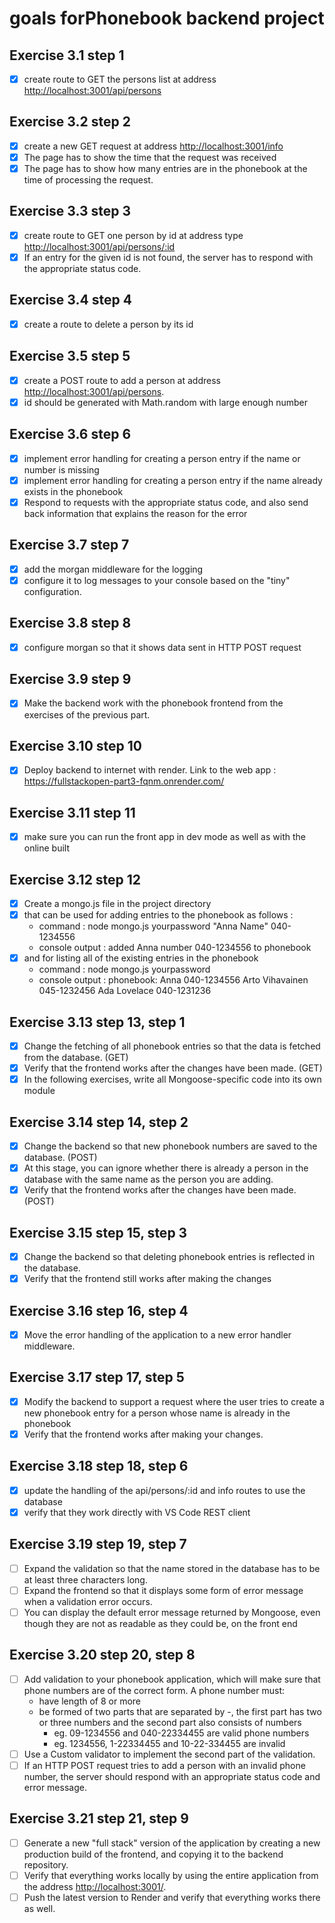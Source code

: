 # goals forPhonebook backend project

## Exercise 3.1 step 1

- [x] create route to GET the persons list at address <http://localhost:3001/api/persons>

## Exercise 3.2 step 2

- [x] create a new GET request at address <http://localhost:3001/info>
- [x] The page has to show the time that the request was received
- [x] The page has to show how many entries are in the phonebook at the time of processing the request.

## Exercise 3.3 step 3

- [x] create route to GET one person by id at address type <http://localhost:3001/api/persons/:id>
- [x] If an entry for the given id is not found, the server has to respond with the appropriate status code.

## Exercise 3.4 step 4

- [x] create a route to delete a person by its id

## Exercise 3.5 step 5

- [x] create a POST route to add a person at address <http://localhost:3001/api/persons>.
- [x] id should be generated with Math.random with large enough number

## Exercise 3.6 step 6

- [x] implement error handling for creating a person entry if the name or number is missing
- [x] implement error handling for creating a person entry if the name already exists in the phonebook
- [x] Respond to requests with the appropriate status code, and also send back information that explains the reason for the error

## Exercise 3.7 step 7

- [x] add the morgan middleware for the logging
- [x] configure it to log messages to your console based on the "tiny" configuration.

## Exercise 3.8 step 8

- [x] configure morgan so that it shows data sent in HTTP POST request

## Exercise 3.9 step 9

- [x] Make the backend work with the phonebook frontend from the exercises of the previous part.

## Exercise 3.10 step 10

- [x] Deploy backend to internet with render. Link to the web app :
<https://fullstackopen-part3-fqnm.onrender.com/>

## Exercise 3.11 step 11

- [x] make sure you can run the front app in dev mode as well as with the online built

## Exercise 3.12 step 12

- [x] Create a mongo.js file in the project directory
- [x] that can be used for adding entries to the phonebook as follows :
  - command : node mongo.js yourpassword "Anna Name" 040-1234556
  - console output : added Anna number 040-1234556 to phonebook
- [x] and for listing all of the existing entries in the phonebook
  - command : node mongo.js yourpassword
  - console output :
        phonebook:
        Anna 040-1234556
        Arto Vihavainen 045-1232456
        Ada Lovelace 040-1231236

## Exercise 3.13 step 13, step 1

- [x] Change the fetching of all phonebook entries so that the data is fetched from the database. (GET)
- [x] Verify that the frontend works after the changes have been made. (GET)
- [x] In the following exercises, write all Mongoose-specific code into its own module

## Exercise 3.14 step 14, step 2

- [x] Change the backend so that new phonebook numbers are saved to the database. (POST)
- [x] At this stage, you can ignore whether there is already a person in the database with the same name as the person you are adding.
- [x] Verify that the frontend works after the changes have been made. (POST)

## Exercise 3.15 step 15, step 3

- [x] Change the backend so that deleting phonebook entries is reflected in the database.
- [x] Verify that the frontend still works after making the changes

## Exercise 3.16 step 16, step 4

- [x] Move the error handling of the application to a new error handler middleware.

## Exercise 3.17 step 17, step 5

- [x] Modify the backend to support a request where the user tries to create a new phonebook entry for a person whose name is already in the phonebook
- [x] Verify that the frontend works after making your changes.

## Exercise 3.18 step 18, step 6

- [x] update the handling of the api/persons/:id and info routes to use the database
- [x]  verify that they work directly with VS Code REST client

## Exercise 3.19 step 19, step 7

- [ ] Expand the validation so that the name stored in the database has to be at least three characters long.
- [ ] Expand the frontend so that it displays some form of error message when a validation error occurs.
- [ ] You can display the default error message returned by Mongoose, even though they are not as readable as they could be, on the front end

## Exercise 3.20 step 20, step 8

- [ ] Add validation to your phonebook application, which will make sure that phone numbers are of the correct form. A phone number must:
  - have length of 8 or more
  - be formed of two parts that are separated by -, the first part has two or three numbers and the second part also consists of numbers
    - eg. 09-1234556 and 040-22334455 are valid phone numbers
    - eg. 1234556, 1-22334455 and 10-22-334455 are invalid
- [ ] Use a Custom validator to implement the second part of the validation.
- [ ] If an HTTP POST request tries to add a person with an invalid phone number, the server should respond with an appropriate status code and error message.

## Exercise 3.21 step 21, step 9

- [ ] Generate a new "full stack" version of the application by creating a new production build of the frontend, and copying it to the backend repository.
- [ ] Verify that everything works locally by using the entire application from the address <http://localhost:3001/>.
- [ ] Push the latest version to Render and verify that everything works there as well.
